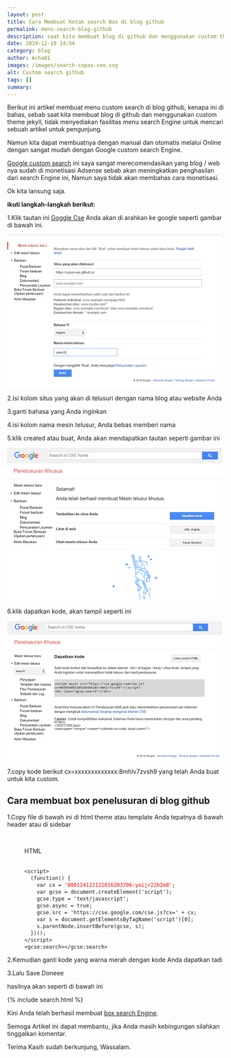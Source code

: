 ```yaml
---
layout: post
title: Cara Membuat Kotak search Box di blog github
permalink: menu-search-blog-github
description: saat kita membuat blog di github dan menggunakan custom theme jekyll, tidak menyediakan fasilitas menu search Engine untuk mencari sebuah artikel untuk pengunjung...
date: 2019-12-10 14:54
category: blog
author: Acha81
images: /images/search-copas-seo.svg
alt: Custom search github
tags: []
summary: 
---
```

Berikut ini artikel membuat menu custom search di blog github, kenapa ini di bahas, sebab saat kita membuat blog di github dan menggunakan custom theme jekyll, tidak menyediakan fasilitas menu search Engine untuk mencari sebuah artikel untuk pengunjung.

Namun kita dapat membuatnya dengan manual dan otomatis melalui Online dengan sangat mudah dengan Google custom search Engine.

[Google custom search](menu-search-blog-github) ini saya sangat merecomendasikan yang blog / web nya sudah di monetisasi Adsense sebab akan meningkatkan penghasilan dari search Engine ini, Namun saya tidak akan membahas cara monetisasi.

Ok kita lansung saja.

**ikuti langkah-langkah berikut:**

1.Klik tautan ini [Goggle Cse](https://cse.google.com) Anda akan di arahkan ke google seperti gambar di bawah ini.

![Alternate text](/images/search-copas-seo.png)

2.Isi kolom situs yang akan di telusuri dengan nama blog atau website Anda

3.ganti bahasa yang Anda inginkan

4.isi kolom nama mesin telusur, Anda bebas memberi nama

5.klik created atau buat, Anda akan mendapatkan tautan seperti gambar ini

![Alternate text](/images/custom-search-copas-seo.png)

6.klik dapatkan kode, akan tampil seperti ini

![Alternate text](/images/copas-seo-custom-search.png)

7.copy kode berikut cx=xxxxxxxxxxxxx:8mhlv7zvsh9 yang telah Anda buat untuk kita custom.

## Cara membuat box penelusuran di blog github

1.Copy file di bawah ini di html theme atau template Anda tepatnya di bawah header atau di sidebar

<br>
<figure class="highlight">
    <span class="code-pil">
        <i aria-hidden="true" class="fa fa-code font-weight-bold"></i>HTML</span>
    <pre><code class="language-html" data-lang="html">
<span class="nt">&lt;script&gt;</span>
  <span class="p">(</span><span class="kd">function</span><span class="p">()</span> <span class="p">{</span>
    <span class="kd">var</span> <span class="nx">cx</span> <span class="o">=</span> <span class="s1" style="
    color: red;
">'000124122121016203706:yoijr22b2m8'</span><span class="p">;</span>
    <span class="kd">var</span> <span class="nx">gcse</span> <span class="o">=</span> <span class="nb">document</span><span class="p">.</span><span class="nx">createElement</span><span class="p">(</span><span class="s1">'script'</span><span class="p">);</span>
    <span class="nx">gcse</span><span class="p">.</span><span class="nx">type</span> <span class="o">=</span> <span class="s1">'text/javascript'</span><span class="p">;</span>
    <span class="nx">gcse</span><span class="p">.</span><span class="k">async</span> <span class="o">=</span> <span class="kc">true</span><span class="p">;</span>
    <span class="nx">gcse</span><span class="p">.</span><span class="nx">src</span> <span class="o">=</span> <span class="s1">'https://cse.google.com/cse.js?cx='</span> <span class="o">+</span> <span class="nx">cx</span><span class="p">;</span>
    <span class="kd">var</span> <span class="nx">s</span> <span class="o">=</span> <span class="nb">document</span><span class="p">.</span><span class="nx">getElementsByTagName</span><span class="p">(</span><span class="s1">'script'</span><span class="p">)[</span><span class="mi">0</span><span class="p">];</span>
    <span class="nx">s</span><span class="p">.</span><span class="nx">parentNode</span><span class="p">.</span><span class="nx">insertBefore</span><span class="p">(</span><span class="nx">gcse</span><span class="p">,</span> <span class="nx">s</span><span class="p">);</span>
  <span class="p">})();</span>
<span class="nt">&lt;/script&gt;</span>
<span class="nt">&lt;gcse:search&gt;&lt;/gcse:search&gt;</span></code></pre>
</figure>

2.Kemudian ganti kode yang warna merah dengan kode Anda dapatkan tadi

3.Lalu Save Doneee

hasilnya akan seperti di bawah ini

{% include search.html %}

Kini Anda telah berhasil membuat [box search Engine](menu-search-blog-github).

Semoga Artikel ini dapat membantu, jika Anda masih kebingungan silahkan tinggalkan komentar.

Terima Kasih sudah berkunjung, Wassalam.
